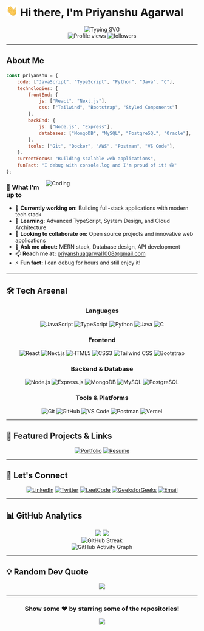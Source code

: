 # <img src="https://raw.githubusercontent.com/ABSphreak/ABSphreak/master/gifs/Hi.gif" width="30px"> Hi there, I'm Priyanshu Agarwal

<div align="center">
  <img src="https://readme-typing-svg.herokuapp.com?font=Fira+Code&size=22&duration=3000&pause=1000&color=38BCF7&center=true&vCenter=true&width=600&lines=Full+Stack+Developer+%F0%9F%9A%80;MERN+Stack+Enthusiast+%E2%9A%A1;Database+Architecture+Expert+%F0%9F%8E%AF;Always+Learning+New+Things+%F0%9F%93%9A" alt="Typing SVG" />
</div>

<div align="center">
  <img src="https://komarev.com/ghpvc/?username=priyanshu-101&label=Profile%20views&color=0e75b6&style=for-the-badge" alt="Profile views" />
  <img src="https://img.shields.io/github/followers/priyanshu-101?label=Followers&style=for-the-badge&color=blue" alt="followers" />
</div>

---

##  About Me

```javascript
const priyanshu = {
    code: ["JavaScript", "TypeScript", "Python", "Java", "C"],
    technologies: {
        frontEnd: {
            js: ["React", "Next.js"],
            css: ["Tailwind", "Bootstrap", "Styled Components"]
        },
        backEnd: {
            js: ["Node.js", "Express"],
            databases: ["MongoDB", "MySQL", "PostgreSQL", "Oracle"],
        },
        tools: ["Git", "Docker", "AWS", "Postman", "VS Code"],
    },
    currentFocus: "Building scalable web applications",
    funFact: "I debug with console.log and I'm proud of it! 😄"
};
```

<img align="right" alt="Coding" width="400" src="https://cdn.dribbble.com/users/1162077/screenshots/3848914/programmer.gif">

### 🎯 What I'm up to

- 🔭 **Currently working on:** Building full-stack applications with modern tech stack
- 🌱 **Learning:** Advanced TypeScript, System Design, and Cloud Architecture
- 👯 **Looking to collaborate on:** Open source projects and innovative web applications
- 💬 **Ask me about:** MERN stack, Database design, API development
- 📫 **Reach me at:** [priyanshuagarwal1008@gmail.com](mailto:priyanshuagarwal1008@gmail.com)
- ⚡ **Fun fact:** I can debug for hours and still enjoy it!

---

## 🛠️ Tech Arsenal

<div align="center">

### Languages
![JavaScript](https://img.shields.io/badge/JavaScript-F7DF1E?style=for-the-badge&logo=javascript&logoColor=black)
![TypeScript](https://img.shields.io/badge/TypeScript-007ACC?style=for-the-badge&logo=typescript&logoColor=white)
![Python](https://img.shields.io/badge/Python-3776AB?style=for-the-badge&logo=python&logoColor=white)
![Java](https://img.shields.io/badge/Java-ED8B00?style=for-the-badge&logo=java&logoColor=white)
![C](https://img.shields.io/badge/C-00599C?style=for-the-badge&logo=c&logoColor=white)

### Frontend
![React](https://img.shields.io/badge/React-20232A?style=for-the-badge&logo=react&logoColor=61DAFB)
![Next.js](https://img.shields.io/badge/Next.js-000000?style=for-the-badge&logo=next.js&logoColor=white)
![HTML5](https://img.shields.io/badge/HTML5-E34F26?style=for-the-badge&logo=html5&logoColor=white)
![CSS3](https://img.shields.io/badge/CSS3-1572B6?style=for-the-badge&logo=css3&logoColor=white)
![Tailwind CSS](https://img.shields.io/badge/Tailwind_CSS-38B2AC?style=for-the-badge&logo=tailwind-css&logoColor=white)
![Bootstrap](https://img.shields.io/badge/Bootstrap-563D7C?style=for-the-badge&logo=bootstrap&logoColor=white)

### Backend & Database
![Node.js](https://img.shields.io/badge/Node.js-43853D?style=for-the-badge&logo=node.js&logoColor=white)
![Express.js](https://img.shields.io/badge/Express.js-404D59?style=for-the-badge&logo=express&logoColor=white)
![MongoDB](https://img.shields.io/badge/MongoDB-4EA94B?style=for-the-badge&logo=mongodb&logoColor=white)
![MySQL](https://img.shields.io/badge/MySQL-00000F?style=for-the-badge&logo=mysql&logoColor=white)
![PostgreSQL](https://img.shields.io/badge/PostgreSQL-316192?style=for-the-badge&logo=postgresql&logoColor=white)

### Tools & Platforms
![Git](https://img.shields.io/badge/Git-F05032?style=for-the-badge&logo=git&logoColor=white)
![GitHub](https://img.shields.io/badge/GitHub-100000?style=for-the-badge&logo=github&logoColor=white)
![VS Code](https://img.shields.io/badge/VS_Code-007ACC?style=for-the-badge&logo=visual-studio-code&logoColor=white)
![Postman](https://img.shields.io/badge/Postman-FF6C37?style=for-the-badge&logo=postman&logoColor=white)
![Vercel](https://img.shields.io/badge/Vercel-000000?style=for-the-badge&logo=vercel&logoColor=white)

</div>

---

## 🌟 Featured Projects & Links

<div align="center">

[![Portfolio](https://img.shields.io/badge/Portfolio-FF5722?style=for-the-badge&logo=google-chrome&logoColor=white)](https://www.prynshu.me/)
[![Resume](https://img.shields.io/badge/Resume-4285F4?style=for-the-badge&logo=google-drive&logoColor=white)](https://drive.google.com/file/d/1rLLB-HHcYAxkxTt7RtcldFzid0Jn97oZ/view?usp=sharing)

</div>

---

## 🤝 Let's Connect

<div align="center">

[![LinkedIn](https://img.shields.io/badge/LinkedIn-0077B5?style=for-the-badge&logo=linkedin&logoColor=white)](https://www.linkedin.com/in/priyanshu-agrwl/)
[![Twitter](https://img.shields.io/badge/Twitter-1DA1F2?style=for-the-badge&logo=twitter&logoColor=white)](https://twitter.com/priyans85012718)
[![LeetCode](https://img.shields.io/badge/LeetCode-FFA116?style=for-the-badge&logo=leetcode&logoColor=black)](https://leetcode.com/priyanshu_1011/)
[![GeeksforGeeks](https://img.shields.io/badge/GeeksforGeeks-298D46?style=for-the-badge&logo=geeksforgeeks&logoColor=white)](https://auth.geeksforgeeks.org/user/priyanshuagj206/)
[![Email](https://img.shields.io/badge/Email-D14836?style=for-the-badge&logo=gmail&logoColor=white)](mailto:priyanshuagarwal1008@gmail.com)

</div>

---

## 📊 GitHub Analytics

<div align="center">
  <img height="180em" src="https://github-readme-stats-eight-theta.vercel.app/api?username=priyanshu-101&show_icons=true&theme=algolia&include_all_commits=true&count_private=true"/>
  <img height="180em" src="https://github-readme-stats-eight-theta.vercel.app/api/top-langs/?username=priyanshu-101&layout=compact&langs_count=8&theme=algolia"/>
</div>

<div align="center">
  <img src="https://github-readme-streak-stats.herokuapp.com?user=priyanshu-101&theme=algolia&hide_border=true" alt="GitHub Streak" />
</div>

<!-- Alternative streak stats if above doesn't work -->
<!-- 
<div align="center">
  <img src="https://streak-stats.demolab.com?user=priyanshu-101&theme=algolia" alt="GitHub Streak" />
</div>
-->

<!-- GitHub Activity Graph as alternative -->
<div align="center">
  <img src="https://github-readme-activity-graph.vercel.app/graph?username=priyanshu-101&theme=react-dark&hide_border=true" alt="GitHub Activity Graph" />
</div>

---

## 💡 Random Dev Quote

<div align="center">
  <img src="https://quotes-github-readme.vercel.app/api?type=horizontal&theme=tokyonight" />
</div>

---

<div align="center">
  <h3>Show some ❤️ by starring some of the repositories!</h3>
  
  ![](https://hit.yhype.me/github/profile?user_id=priyanshu-101)
</div>
